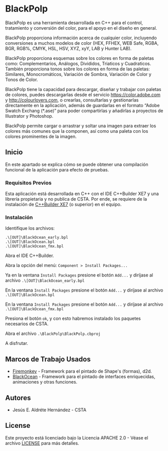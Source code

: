 # BlackPolp

BlackPolp es una herramienta desarrollada en C++ para el control, tratamiento y conversión del color, para el apoyo en el diseño en general.  

BlackPolp proporciona información acerca de cualquier color, incluyendo conversiones a muchos modelos de color (HEX, FFHEX, WEB Safe, RGBA, BGR, RGB%, CMYK, HSL, HSV, XYZ, xyY, LAB y Hunter LAB).

BlackPolp proporciona esquemas sobre los colores en forma de paletas como: Complementarios, Análogos, Divididos, Triaticos y Cuadraticos. También proporciona tonos sobre los colores en forma de las paletas: Similares, Monocromáticos, Variación de Sombra, Variación de Color y Tonos de Color.

BlackPolp tiene la capacidad para descargar, diseñar y trabajar con paletas de colores, puedes descargarlas desde el servicio https://color.adobe.com  y http://colourlovers.com, o crearlas, consultarlas y gestionarlas directamente en la aplicación, además de guardarlas en el formato “Adobe Swatch Exchang (*.ase)” para poder compartirlas y añadirlas a proyectos de Illustrator y Photoshop.

BlackPolp permite cargar o arrastrar y soltar una imagen para extraer los colores más comunes que la componen, así como una paleta con los colores prominentes de la imagen.


## Inicio

En este apartado se explica cómo se puede obtener una compilación funcional de la aplicación para efecto de pruebas.

### Requisitos Previos

Esta aplicación está desarrollada en C++ con el IDE C++Builder XE7 y una librería propietaria y no publica de CSTA. Por ende, se requiere de la instalación de [C++Builder XE7](https://www.embarcadero.com/home) (o superior) en el equipo.

### Instalación

Identifique los archivos:

```.\[OUT]\BlackOcean_early.bpl```<br/>
```.\[OUT]\BlackOcean.bpl```<br/>
```.\[OUT]\BlackOcean_fmx.bpl```

Abra el IDE C++Builder.

Abra la opción del menú: ```Component > Install Packages...```

Ya en la ventana ```Install Packages``` presione el botón ```Add...``` y diríjase al archivo ```.\[OUT]\BlackOcean_early.bpl```

En la ventana ```Install Packages``` presione el botón ```Add...``` y diríjase al archivo ```.\[OUT]\BlackOcean.bpl```

En la ventana ```Install Packages``` presione el botón ```Add...``` y diríjase al archivo ```.\[OUT]\BlackOcean_fmx.bpl```

Presiona el botón ```ok```, y con esto habremos instalado los paquetes necesarios de CSTA.

Abra el archivo ```.\BlackPolp\BlackPolp.cbproj```

A disfrutar.


## Marcos de Trabajo Usados

* [Firemonkey](https://www.embarcadero.com/products/rad-studio/fm-application-platform) - Framework para el pintado de Shape's (formas), d2d.
* [BlackOcean](http://csta.mx) - Framework para el pintado de interfaces enriquecidas, animaciones y otras funciones.


## Autores

* Jesús E. Aldréte Hernández - CSTA


## License

Este proyecto está licenciado bajo la Licencia APACHE 2.0 - Véase el archivo [LICENSE](LICENSE) para más detalles.